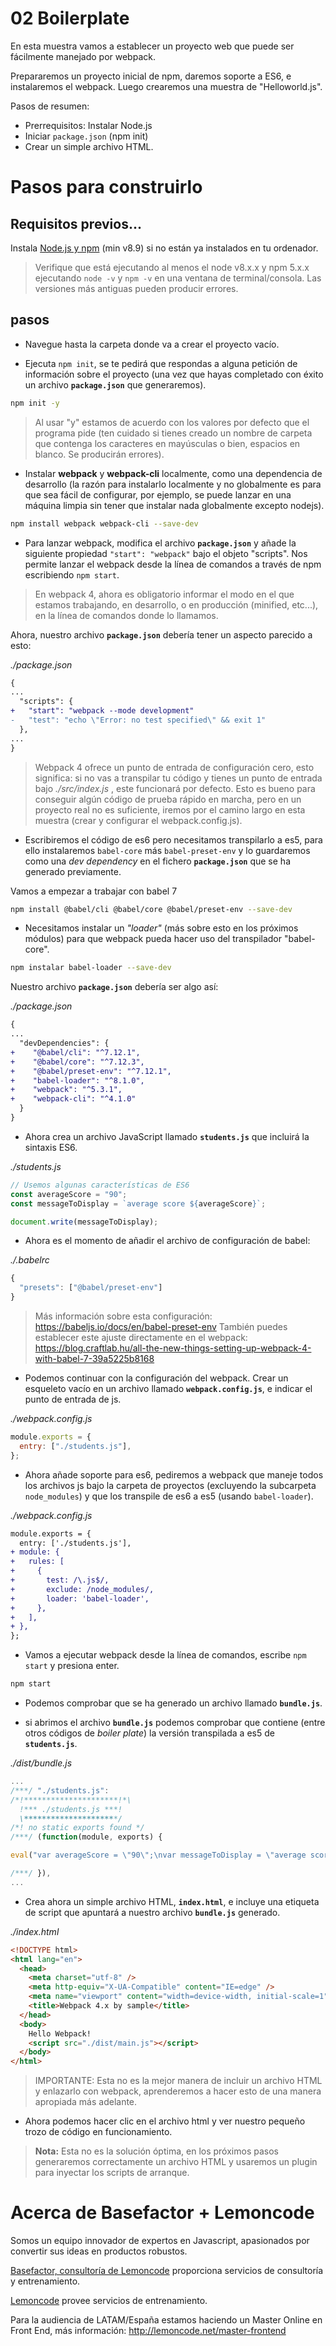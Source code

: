 # 02 Boilerplate

En esta muestra vamos a establecer un proyecto web que puede ser fácilmente manejado
por webpack.

Prepararemos un proyecto inicial de npm, daremos soporte a ES6, e instalaremos el webpack.
Luego crearemos una muestra de "Helloworld.js".

Pasos de resumen:

- Prerrequisitos: Instalar Node.js
- Iniciar `package.json` (npm init)
- Crear un simple archivo HTML.

# Pasos para construirlo

## Requisitos previos...

Instala [Node.js y npm](https://nodejs.org/en/) (min v8.9) si no están ya instalados en tu ordenador.

> Verifique que está ejecutando al menos el node v8.x.x y npm 5.x.x ejecutando `node -v` y `npm -v` en una ventana de terminal/consola. Las versiones más antiguas pueden producir errores.

## pasos

- Navegue hasta la carpeta donde va a crear el proyecto vacío.

- Ejecuta `npm init`, se te pedirá que respondas a alguna petición de información sobre el proyecto (una vez que hayas completado con éxito un archivo **`package.json`** que generaremos).

```bash
npm init -y
```

> Al usar "y" estamos de acuerdo con los valores por defecto que el programa pide (ten cuidado si tienes
> creado un nombre de carpeta que contenga los caracteres en mayúsculas o bien, espacios en blanco. Se producirán errores).

- Instalar **webpack** y **webpack-cli** localmente, como una dependencia de desarrollo (la razón para instalarlo localmente y no globalmente es para que sea fácil de configurar, por ejemplo, se puede lanzar en una máquina limpia sin tener que instalar nada globalmente excepto nodejs).

```Bash
npm install webpack webpack-cli --save-dev
```

- Para lanzar webpack, modifica el archivo **`package.json`** y añade la siguiente propiedad `"start": "webpack"` bajo el objeto "scripts". Nos permite lanzar el webpack desde la línea de comandos a través de npm escribiendo `npm start`.

> En webpack 4, ahora es obligatorio informar el modo en el que estamos trabajando, en desarrollo, o en producción (minified, etc...), en la línea de comandos donde lo llamamos.

Ahora, nuestro archivo **`package.json`** debería tener un aspecto parecido a esto:

_./package.json_

```diff
{
...
  "scripts": {
+   "start": "webpack --mode development"
-   "test": "echo \"Error: no test specified\" && exit 1"
  },
...
}
```

> Webpack 4 ofrece un punto de entrada de configuración cero, esto significa: si no vas a transpilar tu código
> y tienes un punto de entrada bajo _./src/index.js_ , este funcionará por defecto. Esto es bueno para conseguir
> algún código de prueba rápido en marcha, pero en un proyecto real no es suficiente, iremos por el camino largo
> en esta muestra (crear y configurar el webpack.config.js).

- Escribiremos el código de es6 pero necesitamos transpilarlo a es5, para ello instalaremos `babel-core` más `babel-preset-env` y lo guardaremos como una _dev dependency_  en el fichero **`package.json`** que se ha generado previamente.

Vamos a empezar a trabajar con babel 7

```bash
npm install @babel/cli @babel/core @babel/preset-env --save-dev
```

- Necesitamos instalar un _"loader"_ (más sobre esto en los próximos módulos) para que webpack pueda hacer uso del transpilador "babel-core".

```bash
npm instalar babel-loader --save-dev
```

Nuestro archivo **`package.json`** debería ser algo así:

_./package.json_

```diff
{
...
  "devDependencies": {
+    "@babel/cli": "^7.12.1",
+    "@babel/core": "^7.12.3",
+    "@babel/preset-env": "^7.12.1",
+    "babel-loader": "^8.1.0",
+    "webpack": "^5.3.1",
+    "webpack-cli": "^4.1.0"
  }
}
```

- Ahora crea un archivo JavaScript llamado **`students.js`** que incluirá la sintaxis ES6.

_./students.js_

```javascript
// Usemos algunas características de ES6
const averageScore = "90";
const messageToDisplay = `average score ${averageScore}`;

document.write(messageToDisplay);
```

- Ahora es el momento de añadir el archivo de configuración de babel:

_./.babelrc_

```javascript
{
  "presets": ["@babel/preset-env"]
}
```


> Más información sobre esta configuración: https://babeljs.io/docs/en/babel-preset-env
> También puedes establecer este ajuste directamente en el webpack: https://blog.craftlab.hu/all-the-new-things-setting-up-webpack-4-with-babel-7-39a5225b8168

- Podemos continuar con la configuración del webpack. Crear un esqueleto vacío en un archivo llamado **`webpack.config.js`**, e indicar el punto de entrada de js.

_./webpack.config.js_

```javascript
module.exports = {
  entry: ["./students.js"],
};
```

- Ahora añade soporte para es6, pediremos a webpack que maneje todos los archivos js bajo la carpeta de proyectos (excluyendo la subcarpeta `node_modules`) y que los transpile de es6 a es5 (usando  `babel-loader`).

_./webpack.config.js_

```diff
module.exports = {
  entry: ['./students.js'],
+ module: {
+   rules: [
+     {
+       test: /\.js$/,
+       exclude: /node_modules/,
+       loader: 'babel-loader',
+     },
+   ],
+ },
};
```

- Vamos a ejecutar webpack desde la línea de comandos, escribe `npm start` y presiona enter.

```bash
npm start
```

- Podemos comprobar que se ha generado un archivo llamado **`bundle.js`**.

- si abrimos el archivo **`bundle.js`** podemos comprobar que contiene (entre otros códigos de _boiler plate_) la versión transpilada a es5 de **`students.js`**.

_./dist/bundle.js_

```javascript
...
/***/ "./students.js":
/*!*********************!*\
  !*** ./students.js ***!
  \*********************/
/*! no static exports found */
/***/ (function(module, exports) {

eval("var averageScore = \"90\";\nvar messageToDisplay = \"average score \".concat(averageScore);\ndocument.write(messageToDisplay);\n\n//# sourceURL=webpack:///./students.js?");

/***/ }),
...
```


- Crea ahora un simple archivo HTML, **`index.html`**, e incluye una etiqueta de script que apuntará a nuestro archivo **`bundle.js`** generado.

_./index.html_

```html
<!DOCTYPE html>
<html lang="en">
  <head>
    <meta charset="utf-8" />
    <meta http-equiv="X-UA-Compatible" content="IE=edge" />
    <meta name="viewport" content="width=device-width, initial-scale=1" />
    <title>Webpack 4.x by sample</title>
  </head>
  <body>
    Hello Webpack!
    <script src="./dist/main.js"></script>
  </body>
</html>
```

> IMPORTANTE: Esta no es la mejor manera de incluir un archivo HTML y enlazarlo con webpack,
> aprenderemos a hacer esto de una manera apropiada más adelante.

- Ahora podemos hacer clic en el archivo html y ver nuestro pequeño trozo de código en funcionamiento.

> **Nota:** Esta no es la solución óptima, en los próximos pasos generaremos correctamente
> un archivo HTML y usaremos un plugin para inyectar los scripts de arranque.

# Acerca de Basefactor + Lemoncode

Somos un equipo innovador de expertos en Javascript, apasionados por convertir sus ideas en productos robustos.

[Basefactor, consultoría de Lemoncode](http://www.basefactor.com) proporciona servicios de consultoría y entrenamiento.

[Lemoncode](http://lemoncode.net/services/en/#en-home) provee servicios de entrenamiento.

Para la audiencia de LATAM/España estamos haciendo un Master Online en Front End, más información: http://lemoncode.net/master-frontend

